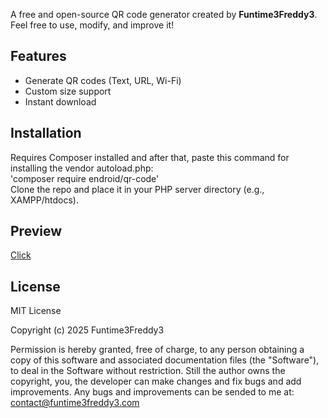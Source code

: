 A free and open-source QR code generator created by **Funtime3Freddy3**.  
Feel free to use, modify, and improve it!
## Features
- Generate QR codes (Text, URL, Wi-Fi)
- Custom size support
- Instant download
## Installation
Requires Composer installed and after that, paste this command for installing the vendor autoload.php:</br>
'composer require endroid/qr-code'</br>
Clone the repo and place it in your PHP server directory (e.g., XAMPP/htdocs).
## Preview
<a href="https://funtime3freddy3.com/tools/qr-code" target="_blank">Click</a>
## License
MIT License

Copyright (c) 2025 Funtime3Freddy3

Permission is hereby granted, free of charge, to any person obtaining a copy
of this software and associated documentation files (the "Software"), to deal
in the Software without restriction. Still the author owns the copyright, you, the developer can make changes and fix bugs and add improvements. Any bugs and improvements can be sended to me at: contact@funtime3freddy3.com
